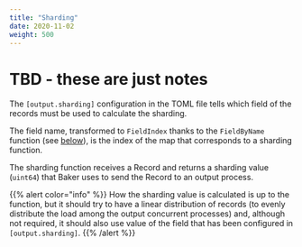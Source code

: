 ```yaml
---
title: "Sharding"
date: 2020-11-02
weight: 500
---
```


# TBD - these are just notes

The `[output.sharding]` configuration in the TOML file tells which field of the records must be
used to calculate the sharding.

The field name, transformed to `FieldIndex` thanks to the `FieldByName` function (see
[below](#fieldbyname)), is the index of the map that corresponds to a sharding function.

The sharding function receives a Record and returns a sharding value (`uint64`) that Baker
uses to send the Record to an output process.

{{% alert color="info" %}}
How the sharding value is calculated is up to the function, but it should try to have a linear
distribution of records (to evenly distribute the load among the output concurrent processes)
and, although not required, it should also use value of the field that has been configured in
`[output.sharding]`.
{{% /alert %}}
